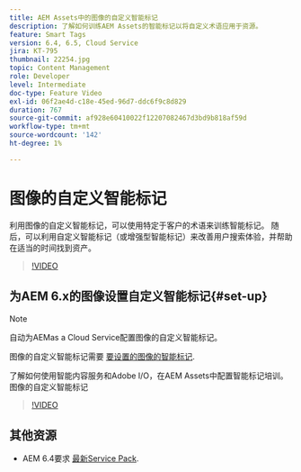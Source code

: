 ```yaml
---
title: AEM Assets中的图像的自定义智能标记
description: 了解如何训练AEM Assets的智能标记以将自定义术语应用于资源。
feature: Smart Tags
version: 6.4, 6.5, Cloud Service
jira: KT-795
thumbnail: 22254.jpg
topic: Content Management
role: Developer
level: Intermediate
doc-type: Feature Video
exl-id: 06f2ae4d-c18e-45ed-96d7-ddc6f9c8d829
duration: 767
source-git-commit: af928e60410022f12207082467d3bd9b818af59d
workflow-type: tm+mt
source-wordcount: '142'
ht-degree: 1%

---
```


# 图像的自定义智能标记

利用图像的自定义智能标记，可以使用特定于客户的术语来训练智能标记。
随后，可以利用自定义智能标记（或增强型智能标记）来改善用户搜索体验，并帮助在适当的时间找到资产。

>[!VIDEO](https://video.tv.adobe.com/v/22254?quality=12&learn=on)

## 为AEM 6.x的图像设置自定义智能标记{#set-up}

>[!NOTE]
> 自动为AEMas a Cloud Service配置图像的自定义智能标记。

图像的自定义智能标记需要 [要设置的图像的智能标记](./image-smart-tags.md#set-up).

了解如何使用智能内容服务和Adobe I/O，在AEM Assets中配置智能标记培训。图像的自定义智能标记

>[!VIDEO](https://video.tv.adobe.com/v/23405?quality=12&learn=on)

## 其他资源

* AEM 6.4要求 [最新Service Pack](https://experienceleague.adobe.com/docs/experience-manager-release-information/aem-release-updates/aem-releases-updates.html#aem-64).

